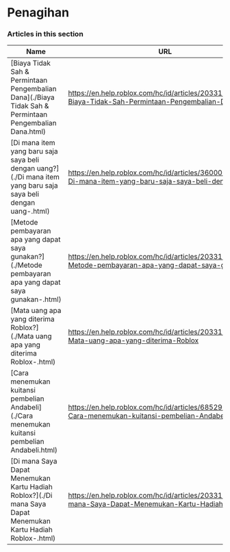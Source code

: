 # Penagihan  
### Articles in this section
Name|URL
-|-
[Biaya Tidak Sah & Permintaan Pengembalian Dana](./Biaya Tidak Sah & Permintaan Pengembalian Dana.html) |https://en.help.roblox.com/hc/id/articles/203312650-Biaya-Tidak-Sah-Permintaan-Pengembalian-Dana
[Di mana item yang baru saja saya beli dengan uang?](./Di mana item yang baru saja saya beli dengan uang-.html) |https://en.help.roblox.com/hc/id/articles/360000230723-Di-mana-item-yang-baru-saja-saya-beli-dengan-uang
[Metode pembayaran apa yang dapat saya gunakan?](./Metode pembayaran apa yang dapat saya gunakan-.html) |https://en.help.roblox.com/hc/id/articles/203312580-Metode-pembayaran-apa-yang-dapat-saya-gunakan
[Mata uang apa yang diterima Roblox?](./Mata uang apa yang diterima Roblox-.html) |https://en.help.roblox.com/hc/id/articles/203312600-Mata-uang-apa-yang-diterima-Roblox
[Cara menemukan kuitansi pembelian Andabeli](./Cara menemukan kuitansi pembelian Andabeli.html) |https://en.help.roblox.com/hc/id/articles/6852905161876-Cara-menemukan-kuitansi-pembelian-Andabeli
[Di mana Saya Dapat Menemukan Kartu Hadiah Roblox?](./Di mana Saya Dapat Menemukan Kartu Hadiah Roblox-.html) |https://en.help.roblox.com/hc/id/articles/203312720-Di-mana-Saya-Dapat-Menemukan-Kartu-Hadiah-Roblox